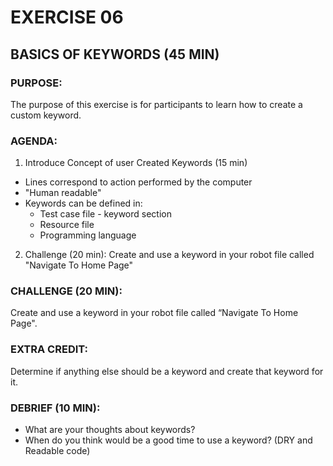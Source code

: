 # EXERCISE 06
## BASICS OF KEYWORDS (45 MIN)
### PURPOSE:
The purpose of this exercise is for participants to learn how to create a custom keyword.

### AGENDA:
1. Introduce Concept of user Created Keywords (15 min)
  - Lines correspond to action performed by the computer
  - "Human readable"
  - Keywords can be defined in:
    - Test case file - keyword section
    - Resource file
    - Programming language
2. Challenge (20 min): Create and use a keyword in your robot file called "Navigate To Home Page"

### CHALLENGE (20 MIN):
Create and use a keyword in your robot file called “Navigate To Home Page".

### EXTRA CREDIT:
Determine if anything else should be a keyword and create that keyword for it.

### DEBRIEF (10 MIN):
- What are your thoughts about keywords?
- When do you think would be a good time to use a keyword? (DRY and Readable code)
